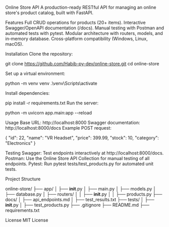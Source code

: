 Online Store API
A production-ready RESTful API for managing an online store's product catalog, built with FastAPI.

Features
Full CRUD operations for products (20+ items).
Interactive Swagger/OpenAPI documentation (/docs).
Manual testing with Postman and automated tests with pytest.
Modular architecture with routers, models, and in-memory database.
Cross-platform compatibility (Windows, Linux, macOS).

Installation
Clone the repository:

git clone https://github.com/Habib-py-dev/online-store.git
cd online-store

Set up a virtual environment:

python -m venv venv
.\venv\Scripts\activate

Install dependencies:

pip install -r requirements.txt
Run the server:

python -m uvicorn app.main:app --reload

Usage
Base URL: http://localhost:8000
Swagger documentation: http://localhost:8000/docs
Example POST request:

{
"id": 22,
"name": "VR Headset",
"price": 399.99,
"stock": 10,
"category": "Electronics"
}

Testing
Swagger: Test endpoints interactively at http://localhost:8000/docs.
Postman: Use the Online Store API Collection for manual testing of all endpoints.
Pytest: Run pytest tests/test_products.py for automated unit tests.

Project Structure

online-store/
├── app/
│ ├── **init**.py
│ ├── main.py
│ ├── models.py
│ ├── database.py
│ ├── routers/
│ │ ├── **init**.py
│ │ ├── products.py
├── docs/
│ ├── api_endpoints.md
│ ├── test_results.txt
├── tests/
│ ├── **init**.py
│ ├── test_products.py
├── .gitignore
├── README.md
├── requirements.txt

License
MIT License
